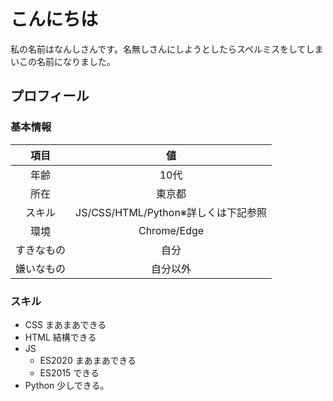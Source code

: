 # こんにちは
私の名前はなんしさんです。名無しさんにしようとしたらスペルミスをしてしまいこの名前になりました。
## プロフィール
### 基本情報
|項目|値|
|:----------:|:-------------:|
|年齢|10代|
|所在|東京都|
|スキル|JS/CSS/HTML/Python※詳しくは下記参照|
|環境|Chrome/Edge|
|すきなもの|自分|
|嫌いなもの|自分以外|
### スキル
- CSS まあまあできる
- HTML 結構できる
- JS
  - ES2020 まあまあできる
  - ES2015 できる
- Python 少しできる。

